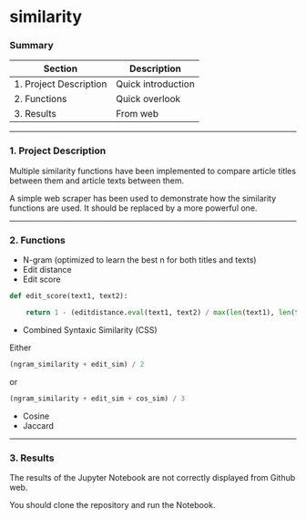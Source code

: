 # similarity

### Summary

| Section | Description |
| ------- | ----------- |
| 1. Project Description | Quick introduction |
| 2. Functions | Quick overlook |
| 3. Results | From web |

---
### 1. Project Description
Multiple similarity functions have been implemented to compare article titles between them and article texts between them.

A simple web scraper has been used to demonstrate how the similarity functions are used. It should be replaced by a more powerful one.

---
### 2. Functions
- N-gram (optimized to learn the best n for both titles and texts)
- Edit distance
- Edit score
```py
def edit_score(text1, text2):

    return 1 - (editdistance.eval(text1, text2) / max(len(text1), len(text2)))
```
- Combined Syntaxic Similarity (CSS)

Either
```py
(ngram_similarity + edit_sim) / 2
```
or
```py 
(ngram_similarity + edit_sim + cos_sim) / 3
```
- Cosine
- Jaccard

---
### 3. Results
The results of the Jupyter Notebook are not correctly displayed from Github web.

You should clone the repository and run the Notebook.
